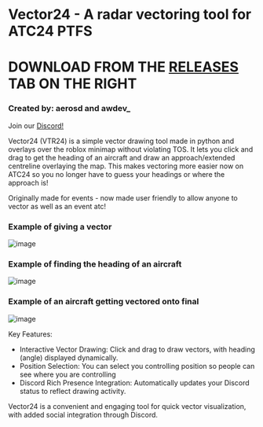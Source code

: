 # Vector24 - A radar vectoring tool for ATC24 PTFS

# DOWNLOAD FROM THE [RELEASES](https://github.com/awdev1/Vector24/releases) TAB ON THE RIGHT
### Created by: aerosd and awdev_
Join our [Discord!](https://discord.gg/kyDgZbnHz3)

Vector24 (VTR24) is a simple vector drawing tool made in python and overlays over the roblox minimap without violating TOS. It lets you click and drag to get the heading of an aircraft and draw an approach/extended centreline overlaying the map. This makes vectoring more easier now on ATC24 so you no longer have to guess your headings or where the approach is!


Originally made for events - now made user friendly to allow anyone to vector as well as an event atc!

### Example of giving a vector
![image](https://github.com/user-attachments/assets/1f9403b1-5894-47bc-82b8-af9fb28e53cb)

### Example of finding the heading of an aircraft
![image](https://github.com/user-attachments/assets/f21ceafd-224d-4945-86d9-119faeb5259a)

### Example of an aircraft getting vectored onto final
![image](https://github.com/user-attachments/assets/a7b4ab72-3bfb-4197-991b-b72bcec3e1cb)


Key Features:

- Interactive Vector Drawing: Click and drag to draw vectors, with heading (angle) displayed dynamically.
- Position Selection: You can select you controlling position so people can see where you are controlling
- Discord Rich Presence Integration: Automatically updates your Discord status to reflect drawing activity.

Vector24 is a convenient and engaging tool for quick vector visualization, with added social integration through Discord.

